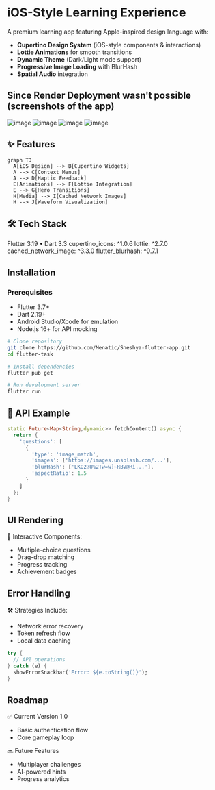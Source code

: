 # iOS-Style Learning Experience

A premium learning app featuring Apple-inspired design language with:
- **Cupertino Design System** (iOS-style components & interactions)
- **Lottie Animations** for smooth transitions
- **Dynamic Theme** (Dark/Light mode support)
- **Progressive Image Loading** with BlurHash
- **Spatial Audio** integration

## Since Render Deployment wasn't possible (screenshots of the app)

![image](https://github.com/user-attachments/assets/abcf7c08-5d4b-42bd-b113-e8b2c8bd96fc)
![image](https://github.com/user-attachments/assets/07138e5b-689f-44c1-8fbe-163cadd0a88a)
![image](https://github.com/user-attachments/assets/d8052346-ffbb-4d95-8c1f-37e50c8d5820)
![image](https://github.com/user-attachments/assets/17503019-a011-4751-8843-396bd423d530)


## ✨ Features
```mermaid
graph TD
  A[iOS Design] --> B[Cupertino Widgets]
  A --> C[Context Menus]
  A --> D[Haptic Feedback]
  E[Animations] --> F[Lottie Integration]
  E --> G[Hero Transitions]
  H[Media] --> I[Cached Network Images]
  H --> J[Waveform Visualization]
```

## 🛠 Tech Stack

Flutter 3.19 • Dart 3.3
cupertino_icons: ^1.0.6
lottie: ^2.7.0
cached_network_image: ^3.3.0
flutter_blurhash: ^0.7.1

## Installation

### Prerequisites
- Flutter 3.7+ 
- Dart 2.19+
- Android Studio/Xcode for emulation
- Node.js 16+ for API mocking

```bash
# Clone repository
git clone https://github.com/Menatic/Sheshya-flutter-app.git
cd flutter-task

# Install dependencies
flutter pub get

# Run development server
flutter run
```

## 📡 API Example
```dart
static Future<Map<String,dynamic>> fetchContent() async {
  return {
    'questions': [
      {
        'type': 'image_match',
        'images': ['https://images.unsplash.com/...'],
        'blurHash': ['LKO2?U%2Tw=w]~RBV@Ri...'],
        'aspectRatio': 1.5
      }
    ]
  };
}
```
## UI Rendering
🎯 Interactive Components:
- Multiple-choice questions
- Drag-drop matching
- Progress tracking
- Achievement badges

## Error Handling
🛠️ Strategies Include:
- Network error recovery
- Token refresh flow
- Local data caching
```dart
try {
  // API operations
} catch (e) {
  showErrorSnackbar('Error: ${e.toString()}');
}
```

## Roadmap
✅ Current Version 1.0
- Basic authentication flow
- Core gameplay loop

🔜 Future Features
- Multiplayer challenges
- AI-powered hints
- Progress analytics
